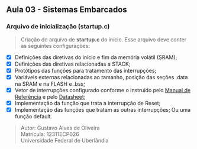 ## Aula 03 - Sistemas Embarcados

### Arquivo de inicialização (**startup.c**)

> Criação do arquivo de **startup.c** do início. Esse arquivo deve conter as seguintes configurações:

- [x] Definições das diretivas do início e fim da memória volátil (SRAM);
- [x] Definições das diretivas relacionadas a STACK;
- [x] Protótipos das funções para tratamento das interrupções;
- [x] Variáveis externas relacionadas ao tamanho, posição das seções .data na SRAM e na FLASH e .bss;
- [x] Vetor de interrupções configurado conforme o instruído pelo [Manual de Referência](https://www.st.com/resource/en/reference_manual/rm0383-stm32f411xce-advanced-armbased-32bit-mcus-stmicroelectronics.pdf) e pelo [Datasheet](https://www.st.com/resource/en/datasheet/stm32f411ce.pdf);
- [x] Implementação da função que trata a interrupção de Reset;
- [x] Implementação das funções que tratam as outras interrupções; Ou uma função default.

> Autor: Gustavo Alves de Oliveira\
Matrícula: 12311ECP026\
Universidade Federal de Uberlândia


